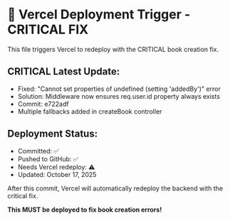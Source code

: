 # 🔄 Vercel Deployment Trigger - CRITICAL FIX

This file triggers Vercel to redeploy with the CRITICAL book creation fix.

## CRITICAL Latest Update:
- Fixed: "Cannot set properties of undefined (setting 'addedBy')" error
- Solution: Middleware now ensures req.user.id property always exists
- Commit: e722adf
- Multiple fallbacks added in createBook controller

## Deployment Status:
- Committed: ✅
- Pushed to GitHub: ✅
- Needs Vercel redeploy: ⚠️
- Updated: October 17, 2025

After this commit, Vercel will automatically redeploy the backend with the critical fix.

**This MUST be deployed to fix book creation errors!**
